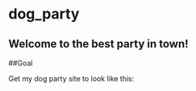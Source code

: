 # dog_party

Welcome to the best party in town!
---

##Goal

Get my dog party site to look like this: 

